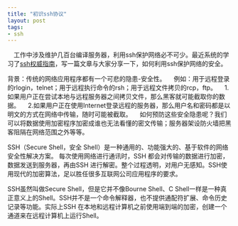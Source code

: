 ```yaml
---
title: "初识ssh协议"
layout: post
tags:
- ssh
---
```


&emsp;工作中涉及维护几百台编译服务器，利用ssh保护网络必不可少。最近系统的学习了[ssh权威指南](/downloads/resource/ssh/ssh权威指南.pdf)，写一篇文章与大家分享一下，如何利用ssh保护网络的安全。

背景：传统的网络应用程序都有一个可悲的隐患-安全性。
&emsp;例如：用于远程登录的rlogin，telnet；用于远程执行命令的rsh；用于远程文件拷贝的rcp，ftp。
&emsp;1.如果用户正在尝试本地与远程服务器之间拷贝文件，那么黑客就可能截取你的数据。
&emsp;2.如果用户正在使用Internet登录远程的服务器，那么用户名和密码都是以明文的方式在网络中传输，随时可能被截取。
&emsp;如何预防这些安全隐患呢？我们可以将数据使用加密程序加密成谁也无法看懂的密文传输；服务器架设防火墙把黑客阻隔在网络范围之外等等。

SSH（Secure Shell，安全 Shell）是一种通用的、功能强大的、基于软件的网络安全性解决方案。
每次使用网络进行通讯时，SSH 都会对传输的数据进行加密，数据发送到服务器，再由SSH 进行解密。整个过程透明，对用户无感知。SSH使用现代的加密算法，足以胜任很多互联网公司应用程序的要求。

SSH虽然叫做Secure Shell，但是它并不像Bourne Shell、C Shell一样是一种真正意义上的Shell。SSH并不是一个命令解释器，也不提供通配符扩展、命令历史记录等功能。实际上SSH 在本地和远程计算机之前使用端到端的加密，创建一个通道来在远程计算机上运行Shell。






